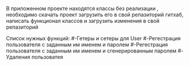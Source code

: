 В приложенном проекте находятся классы без реализации , необходимо  скачать проект  загрузить его в свой репазиторий гитхаб, 
написать  функционал классов  и загрузить изменения  в свой репазиторий 

Список нужных функций:
#-Гетеры и сетеры для User
#-Регестрация пользователя с заданным им именем и паролем
#-Регестрация пользователя с заданным им именем и сгенерированным паролем 
#-Удаления пользоватея 
